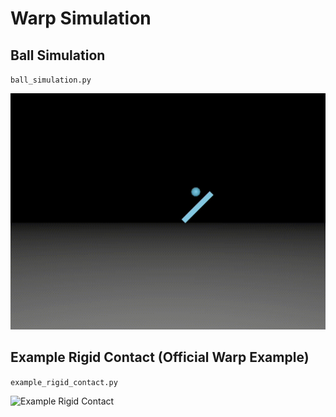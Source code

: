 # Warp Simulation

## Ball Simulation

`ball_simulation.py`

![Ball Simulation](ball_simulation.gif)

## Example Rigid Contact (Official Warp Example)

`example_rigid_contact.py`

![Example Rigid Contact](example_rigid_contant.gif)